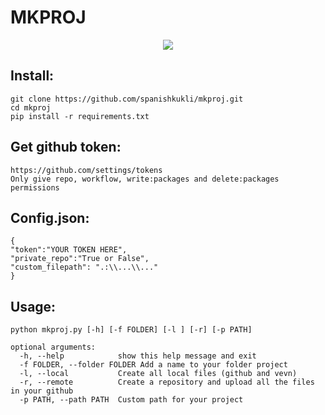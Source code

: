 # MKPROJ 

<p align="center">
  <img src="https://github.com/spanishkukli/mkproj/blob/master/mkproj/src/example.gif">
</p>

## Install:

    git clone https://github.com/spanishkukli/mkproj.git
    cd mkproj 
    pip install -r requirements.txt  

## Get github token:

    https://github.com/settings/tokens
    Only give repo, workflow, write:packages and delete:packages permissions
    
## Config.json:

    {
    "token":"YOUR TOKEN HERE",
    "private_repo":"True or False",
    "custom_filepath": ".:\\...\\..."
    }

## Usage:

    python mkproj.py [-h] [-f FOLDER] [-l ] [-r] [-p PATH]
    
    optional arguments:
      -h, --help            show this help message and exit
      -f FOLDER, --folder FOLDER Add a name to your folder project
      -l, --local           Create all local files (github and vevn)
      -r, --remote          Create a repository and upload all the files in your github
      -p PATH, --path PATH  Custom path for your project

